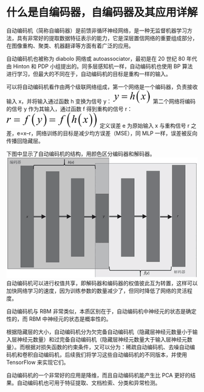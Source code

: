 # 什么是自编码器，自编码器及其应用详解

自动编码机（简称自编码器）是前馈非循环神经网络，是一种无监督机器学习方法，具有非常好的提取数据特征表示的能力，它是深层置信网络的重要组成部分，在图像重构、聚类、机器翻译等方面有着广泛的应用。

自动编码机也被称为 diabolo 网络或 autoassociator，最初是在 20 世纪 80 年代由 Hinton 和 PDP 小组提出的。同多层感知机一样，自动编码机也使用 BP 算法进行学习，但最大的不同在于，自动编码机的目标是重构一样的输入。

可以将自动编码机看作由两个级联网络组成，第一个网络是一个编码器，负责接收输入 x，并将输入通过函数 h 变换为信号 y：
![](img/cc688d5d3910899a557b22c706af8be5.jpg)
 第二个网络将编码的信号 y 作为其输入，通过函数 f 得到重构的信号 r：
![](img/f747cf5fc099beca910c90107de7a7fc.jpg)
 定义误差 e 为原始输入 x 与重构信号 r 之差，e=x–r，网络训练的目标是减少均方误差（MSE），同 MLP 一样，误差被反向传播回隐藏层。

下图中显示了自动编码机的结构，用颜色区分编码器和解码器。
![](img/ba81d6a8912b98cb26c82aaa7f9fbb4f.jpg)
自动编码机可以进行权值共享，即解码器和编码器的权值彼此互为转置，这样可以加快网络学习的速度，因为训练参数的数量减少了，但同时降低了网络的灵活程度。

自动编码机与 RBM 非常类似，本质区别在于，自动编码机中神经元的状态是确定性的，而 RBM 中神经元的状态是概率性的。

根据隐藏层的大小，自动编码机分为欠完备自动编码机（隐藏层神经元数量小于输入层神经元数量）和过完备自动编码机（隐藏层神经元数量大于输入层神经元数量）。而根据对损失函数的约束条件，又可以分为：稀疏自动编码机、去噪自动编码机和卷积自动编码机，后续我们将学习这些自动编码机的不同版本，并使用 TensorFlow 来实现它们。

自动编码机的一个非常好的应用是降维，而且自动编码机能产生比 PCA 更好的结果。自动编码机也可用于特征提取、文档检索、分类和异常检测。